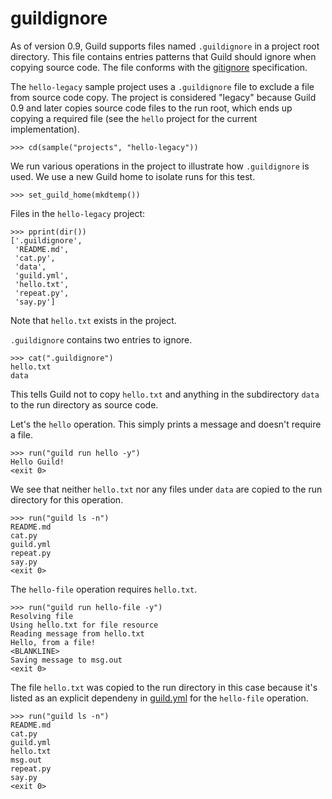 # guildignore

As of version 0.9, Guild supports files named `.guildignore` in a project root
directory. This file contains entries patterns that Guild should ignore when
copying source code. The file conforms with the
[gitignore](https://git-scm.com/docs/gitignore) specification.

The `hello-legacy` sample project uses a `.guildignore` file to exclude a file
from source code copy. The project is considered "legacy" because Guild 0.9 and
later copies source code files to the run root, which ends up copying a
required file (see the `hello` project for the current implementation).

    >>> cd(sample("projects", "hello-legacy"))

We run various operations in the project to illustrate how `.guildignore` is
used.  We use a new Guild home to isolate runs for this test.

    >>> set_guild_home(mkdtemp())

Files in the `hello-legacy` project:

    >>> pprint(dir())
    ['.guildignore',
     'README.md',
     'cat.py',
     'data',
     'guild.yml',
     'hello.txt',
     'repeat.py',
     'say.py']

Note that `hello.txt` exists in the project.

`.guildignore` contains two entries to ignore.

    >>> cat(".guildignore")
    hello.txt
    data

This tells Guild not to copy `hello.txt` and anything in the subdirectory
`data` to the run directory as source code.

Let's the `hello` operation. This simply prints a message and doesn't require a
file.

    >>> run("guild run hello -y")
    Hello Guild!
    <exit 0>

We see that neither `hello.txt` nor any files under `data` are copied to the run
directory for this operation.

    >>> run("guild ls -n")
    README.md
    cat.py
    guild.yml
    repeat.py
    say.py
    <exit 0>

The `hello-file` operation requires `hello.txt`.

    >>> run("guild run hello-file -y")
    Resolving file
    Using hello.txt for file resource
    Reading message from hello.txt
    Hello, from a file!
    <BLANKLINE>
    Saving message to msg.out
    <exit 0>

The file `hello.txt` was copied to the run directory in this case because it's
listed as an explicit dependeny in [guild.yml](guild.yml) for the `hello-file`
operation.

    >>> run("guild ls -n")
    README.md
    cat.py
    guild.yml
    hello.txt
    msg.out
    repeat.py
    say.py
    <exit 0>
